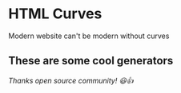 # HTML Curves

Modern website can't be modern without curves

## These are some cool generators

_Thanks open source community! 😃👍_
